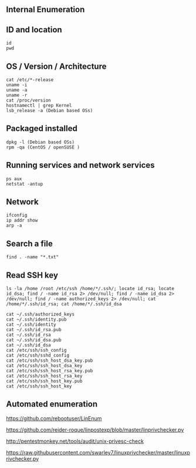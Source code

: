 ## Internal Enumeration

## ID and location
```
id
pwd
```

## OS / Version / Architecture
```
cat /etc/*-release
uname -i
uname -a
uname -r
cat /proc/version
hostnamectl | grep Kernel
lsb_release -a (Debian based OSs)
```

## Packaged installed
```
dpkg -l (Debian based OSs)
rpm -qa (CentOS / openSUSE )
```

## Running services and network services
```
ps aux
netstat -antup
```

## Network
```
ifconfig
ip addr show
arp -a
```

## Search a file
```
find . -name "*.txt"
```

## Read SSH key
```
ls -la /home /root /etc/ssh /home/*/.ssh/; locate id_rsa; locate id_dsa; find / -name id_rsa 2> /dev/null; find / -name id_dsa 2> /dev/null; find / -name authorized_keys 2> /dev/null; cat /home/*/.ssh/id_rsa; cat /home/*/.ssh/id_dsa

cat ~/.ssh/authorized_keys
cat ~/.ssh/identity.pub
cat ~/.ssh/identity
cat ~/.ssh/id_rsa.pub
cat ~/.ssh/id_rsa
cat ~/.ssh/id_dsa.pub
cat ~/.ssh/id_dsa
cat /etc/ssh/ssh_config
cat /etc/ssh/sshd_config
cat /etc/ssh/ssh_host_dsa_key.pub
cat /etc/ssh/ssh_host_dsa_key
cat /etc/ssh/ssh_host_rsa_key.pub
cat /etc/ssh/ssh_host_rsa_key
cat /etc/ssh/ssh_host_key.pub
cat /etc/ssh/ssh_host_key
```


## Automated enumeration

<https://github.com/rebootuser/LinEnum>

<https://github.com/reider-roque/linpostexp/blob/master/linprivchecker.py>

<http://pentestmonkey.net/tools/audit/unix-privesc-check>

<https://raw.githubusercontent.com/swarley7/linuxprivchecker/master/linuxprivchecker.py>
